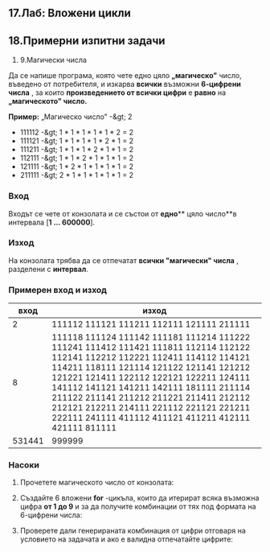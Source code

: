 ﻿## 17.Лаб: Вложени цикли

## 18.Примерни изпитни задачи

1. 9.Магически числа

Да се напише програма, която чете едно цяло **„магическо&quot;** число, въведено от потребителя, и изкарва **всички** възможни **6-цифрени числа** , за които **произведението от всички цифри** е **равно** на **„магическото&quot; число.**

**Пример:** „Магическо число&quot; -\&gt; 2

- 111112 -\&gt; 1 \* 1 \* 1 \* 1 \* 1 \* 2 = 2
- 111121 -\&gt; 1 \* 1 \* 1 \* 1 \* 2 \* 1 = 2
- 111211 -\&gt; 1 \* 1 \* 1 \* 2 \* 1 \* 1 = 2
- 112111 -\&gt; 1 \* 1 \* 2 \* 1 \* 1 \* 1 = 2
- 121111 -\&gt; 1 \* 2 \* 1 \* 1 \* 1 \* 1 = 2
- 211111 -\&gt; 2 \* 1 \* 1 \* 1 \* 1 \* 1 = 2

### Вход

Входът се чете от конзолата и се състои от **едно**** цяло число**в интервала [**1 **…** 600000**].

### Изход

На конзолата трябва да се отпечатат **всички &quot;магически&quot; числа** , разделени с **интервал**.

### Примерен вход и изход

| **вход** | **изход** |
| --- | --- |
| 2 | 111112 111121 111211 112111 121111 211111 |
| 8 | 111118 111124 111142 111181 111214 111222 111241 111412 111421 111811 112114 112122 112141 112212 112221 112411 114112 114121 114211 118111 121114 121122 121141 121212 121221 121411 122112 122121 122211 124111 141112 141121 141211 142111 181111 211114 211122 211141 211212 211221 211411 212112 212121 212211 214111 221112 221121 221211 222111 241111 411112 411121 411211 412111 421111 811111 |
| 531441 | 999999 |

### Насоки

1. Прочетете магическото число от конзолата:

1. Създайте 6 вложени **for** -цикъла, които да итерират всяка възможна цифра **от 1 до 9** и за да получите комбинации от тях под формата на 6-цифрени числа:

1. Проверете дали генерираната комбинация от цифри отговаря на условието на задачата и ако е валидна отпечатайте цифрите: